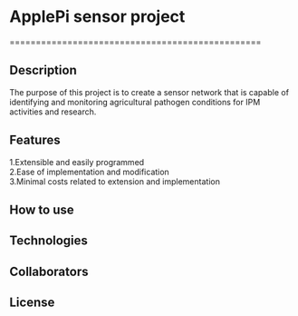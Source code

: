 # **ApplePi sensor project**

================================================

## Description

The purpose of this project is to create a sensor network that is capable of identifying and monitoring agricultural pathogen conditions for IPM activities and research.

## Features

1.Extensible and easily programmed\
2.Ease of implementation and modification\
3.Minimal costs related to extension and implementation

## How to use

## Technologies

## Collaborators

## License
